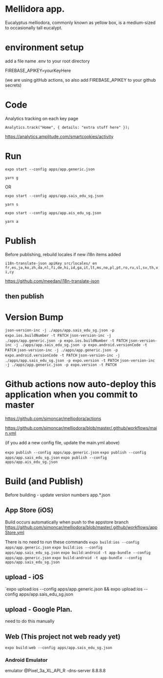 # Mellidora app.

Eucalyptus melliodora, commonly known as yellow box, is a medium-sized to occasionally tall eucalypt.

# environment setup

add a file name .env to your root directory

FIREBASE_APIKEY=yourKeyHere

(we are using gitHub actions, so also add FIREBASE_APIKEY to your github secrets)


# Code

Analytics tracking on each key page

`Analytics.track("Home", { details: "extra stuff here" });`

https://analytics.amplitude.com/smartcookies/activity


# Run

`expo start --config apps/app.generic.json`

`yarn g`

OR

`expo start --config apps/app.sais_edu_sg.json`

`yarn s`

`expo start --config apps/app.ais_edu_sg.json`

`yarn a`

# Publish

Before publishing, rebuild locales if new i18n items added

`i18n-translate-json apiKey src/locales/ en fr,es,ja,ko,zh,da,nl,fi,de,hi,id,ga,it,lt,ms,no,pl,pt,ro,ru,sl,sv,th,vi,cy`

https://github.com/meedan/i18n-translate-json


## then publish

# Version Bump

`json-version-inc -j ./apps/app.sais_edu_sg.json -p expo.ios.buildNumber -t PATCH`
`json-version-inc -j ./apps/app.generic.json -p expo.ios.buildNumber -t PATCH`
`json-version-inc -j ./apps/app.sais_edu_sg.json -p expo.android.versionCode -t PATCH`
`json-version-inc -j ./apps/app.generic.json -p expo.android.versionCode -t PATCH`
`json-version-inc -j ./apps/app.sais_edu_sg.json -p expo.version -t PATCH`
`json-version-inc -j ./apps/app.generic.json -p expo.version -t PATCH`


# Github actions now auto-deploy this application when you commit to master

https://github.com/simoncar/melliodora/actions

https://github.com/simoncar/melliodora/blob/master/.github/workflows/main.yml

(if you add a new config file, update the main.yml above)

`expo publish --config apps/app.generic.json`
`expo publish --config apps/app.sais_edu_sg.json`
`expo publish --config apps/app.ais_edu_sg.json`

# Build (and Publish)

Before building - update version numbers app.*.json

## App Store (iOS)

Build occurs automatically when push to the appstore branch
https://github.com/simoncar/melliodora/blob/master/.github/workflows/appStore.yml

There is no need to run these commands
`expo build:ios --config apps/app.generic.json`
`expo build:ios --config apps/app.sais_edu_sg.json`
`expo build:android -t app-bundle --config apps/app.generic.json`
`expo build:android -t app-bundle --config apps/app.sais_edu_sg.json`

## upload - iOS

`expo upload:ios --config apps/app.generic.json && expo upload:ios --config apps/app.sais_edu_sg.json

## upload - Google Plan. 

need to do this manually 


## Web (This project not web ready yet)

`expo build:web --config apps/app.sais_edu_sg.json`


### Android Emulator

emulator @Pixel_3a_XL_API_R -dns-server 8.8.8.8
